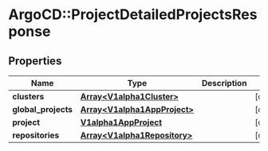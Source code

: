 # ArgoCD::ProjectDetailedProjectsResponse

## Properties
Name | Type | Description | Notes
------------ | ------------- | ------------- | -------------
**clusters** | [**Array&lt;V1alpha1Cluster&gt;**](V1alpha1Cluster.md) |  | [optional] 
**global_projects** | [**Array&lt;V1alpha1AppProject&gt;**](V1alpha1AppProject.md) |  | [optional] 
**project** | [**V1alpha1AppProject**](V1alpha1AppProject.md) |  | [optional] 
**repositories** | [**Array&lt;V1alpha1Repository&gt;**](V1alpha1Repository.md) |  | [optional] 


